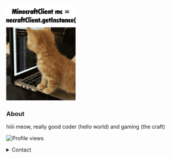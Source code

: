 <img src="cathackingspeed.gif" height="256">

### About
hiiii meow, really good coder (hello world) and gaming (the craft)

![Profile views](https://gpvc.arturio.dev/bakjedev)

<details>
  <summary>Contact</summary>
  
  - Discord: `bakje#1543`   
  - Youtube: `<a href="https://www.youtube.com/channel/UClSmQ8vOvPEfeQZDkCt9QBw">bakery</a>`
</details>
